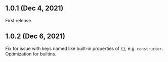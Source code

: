 ## 1.0.1 (Dec 4, 2021)

First release.

## 1.0.2 (Dec 6, 2021)

Fix for issue with keys named like built-in properties of `{}`, e.g. `constructor`. Optimization for builtins.
